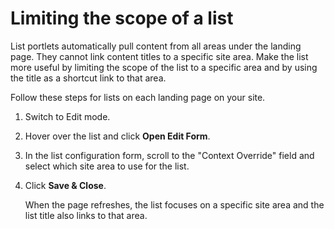 # Limiting the scope of a list

List portlets automatically pull content from all areas under the landing page. They cannot link content titles to a specific site area. Make the list more useful by limiting the scope of the list to a specific area and by using the title as a shortcut link to that area.

Follow these steps for lists on each landing page on your site.

1.  Switch to Edit mode.

2.  Hover over the list and click **Open Edit Form**.

3.  In the list configuration form, scroll to the "Context Override" field and select which site area to use for the list.

4.  Click **Save & Close**.

    When the page refreshes, the list focuses on a specific site area and the list title also links to that area.



